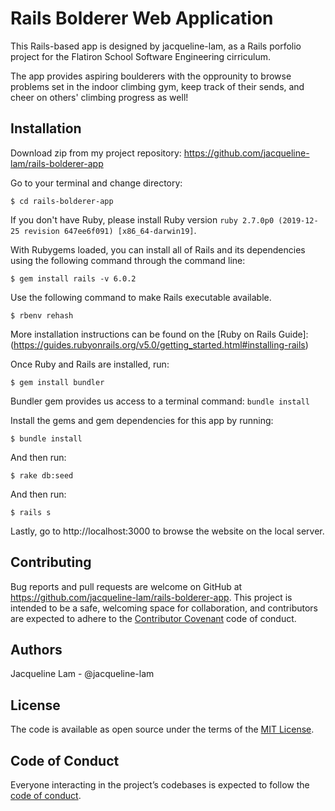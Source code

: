 # Rails Bolderer Web Application

This Rails-based app is designed by jacqueline-lam, as a Rails porfolio project for the Flatiron School Software Engineering cirriculum.

The app provides aspiring boulderers with the opprounity to browse problems set in the indoor climbing gym, keep track of their sends, and cheer on others' climbing progress as well!


## Installation

Download zip from my project repository: https://github.com/jacqueline-lam/rails-bolderer-app

Go to your terminal and change directory:

    $ cd rails-bolderer-app

If you don't have Ruby, please install Ruby version `ruby 2.7.0p0 (2019-12-25 revision 647ee6f091) [x86_64-darwin19]`.

 With Rubygems loaded, you can install all of Rails and its dependencies using the following command through the command line:
 
    $ gem install rails -v 6.0.2

Use the following command to make Rails executable available.

    $ rbenv rehash

More installation instructions can be found on the [Ruby on Rails Guide]: (https://guides.rubyonrails.org/v5.0/getting_started.html#installing-rails)

Once Ruby and Rails are installed, run:

    $ gem install bundler


Bundler gem provides us access to a terminal command: `bundle install`

Install the gems and gem dependencies for this app by running:

    $ bundle install

And then run:

    $ rake db:seed

And then run:

    $ rails s

Lastly, go to http://localhost:3000 to browse the website on the local server.


## Contributing

Bug reports and pull requests are welcome on GitHub at https://github.com/jacqueline-lam/rails-bolderer-app. This project is intended to be a safe, welcoming space for collaboration, and contributors are expected to adhere to the [Contributor Covenant](http://contributor-covenant.org) code of conduct.

## Authors
Jacqueline Lam - @jacqueline-lam

## License

The code is available as open source under the terms of the [MIT License](https://opensource.org/licenses/MIT).

## Code of Conduct

Everyone interacting in the project’s codebases is expected to follow the [code of conduct](https://github.com/jacqueline-lam/bolderer_sinatra_app/blob/master/CODE_OF_CONDUCT.md).



